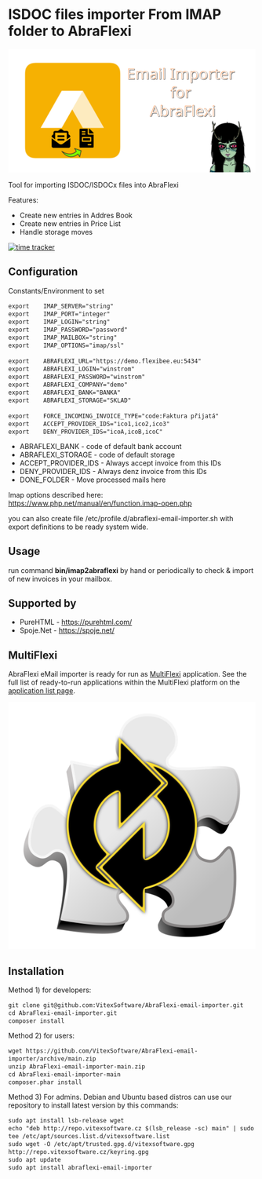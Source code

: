 ISDOC files importer From IMAP folder to AbraFlexi
==================================================

![Logo](social-preview.svg?raw=true)

Tool for importing ISDOC/ISDOCx files into AbraFlexi

Features:

 * Create new entries in Addres Book
 * Create new entries in Price List
 * Handle storage moves

[![time tracker](https://wakatime.com/badge/github/VitexSoftware/AbraFlexi-email-importer.svg)](https://wakatime.com/badge/github/VitexSoftware/AbraFlexi-email-importer)

Configuration
-------------

Constants/Environment to set

```shell
export    IMAP_SERVER="string"
export    IMAP_PORT="integer"
export    IMAP_LOGIN="string"
export    IMAP_PASSWORD="password"
export    IMAP_MAILBOX="string"
export    IMAP_OPTIONS="imap/ssl"

export    ABRAFLEXI_URL="https://demo.flexibee.eu:5434"
export    ABRAFLEXI_LOGIN="winstrom"
export    ABRAFLEXI_PASSWORD="winstrom"
export    ABRAFLEXI_COMPANY="demo"
export    ABRAFLEXI_BANK="BANKA"
export    ABRAFLEXI_STORAGE="SKLAD"

export    FORCE_INCOMING_INVOICE_TYPE="code:Faktura přijatá"
export    ACCEPT_PROVIDER_IDS="ico1,ico2,ico3"
export    DENY_PROVIDER_IDS="icoA,icoB,icoC"

```

 * ABRAFLEXI_BANK      - code of default bank account
 * ABRAFLEXI_STORAGE   - code of default storage
 * ACCEPT_PROVIDER_IDS - Always accept invoice from this IDs
 * DENY_PROVIDER_IDS   - Always denz invoice from this IDs
 * DONE_FOLDER         - Move processed mails here

Imap options described here: https://www.php.net/manual/en/function.imap-open.php

you can also create file /etc/profile.d/abraflexi-email-importer.sh with export
definitions to be ready system wide.


Usage
-----

run command **bin/imap2abraflexi** by hand or periodically to check & import of
new invoices in your mailbox.

Supported by
------------

 * PureHTML - https://purehtml.com/
 * Spoje.Net - https://spoje.net/

MultiFlexi
----------

AbraFlexi eMail importer is ready for run as [MultiFlexi](https://multiflexi.eu) application.
See the full list of ready-to-run applications within the MultiFlexi platform on the [application list page](https://www.multiflexi.eu/apps.php).

[![MultiFlexi App](https://github.com/VitexSoftware/MultiFlexi/blob/main/doc/multiflexi-app.svg)](https://www.multiflexi.eu/apps.php)

Installation
------------


Method 1) for developers:

```shell
git clone git@github.com:VitexSoftware/AbraFlexi-email-importer.git
cd AbraFlexi-email-importer.git
composer install
```

Method 2) for users:

```shell
wget https://github.com/VitexSoftware/AbraFlexi-email-importer/archive/main.zip
unzip AbraFlexi-email-importer-main.zip
cd AbraFlexi-email-importer-main
composer.phar install
```

Method 3) For admins. Debian and Ubuntu based distros can use our repository to 
install latest version by this commands:

```shell
sudo apt install lsb-release wget
echo "deb http://repo.vitexsoftware.cz $(lsb_release -sc) main" | sudo tee /etc/apt/sources.list.d/vitexsoftware.list
sudo wget -O /etc/apt/trusted.gpg.d/vitexsoftware.gpg http://repo.vitexsoftware.cz/keyring.gpg
sudo apt update
sudo apt install abraflexi-email-importer
```

